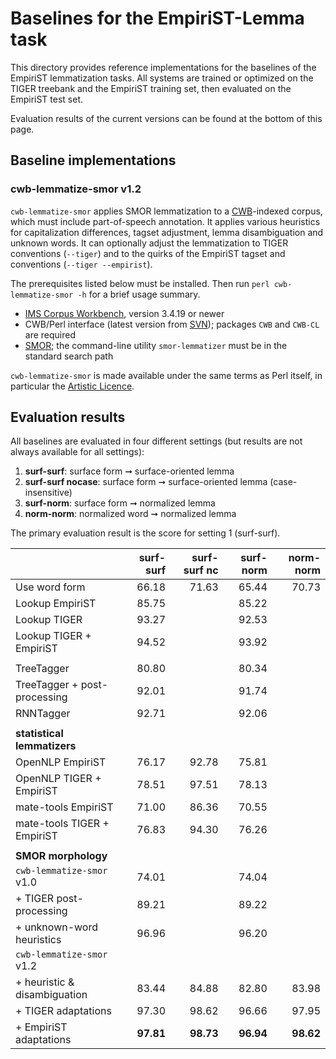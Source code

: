 # Baselines for the EmpiriST-Lemma task

This directory provides reference implementations for the baselines of the EmpiriST lemmatization tasks. All systems are trained or optimized on the TIGER treebank and the EmpiriST training set, then evaluated on the EmpiriST test set.

Evaluation results of the current versions can be found at the bottom of this page.


## Baseline implementations

### cwb-lemmatize-smor v1.2

`cwb-lemmatize-smor` applies SMOR lemmatization to a [CWB](http://cwb.sourceforge.net/)-indexed corpus, which must include part-of-speech annotation. It applies various heuristics for capitalization differences, tagset adjustment, lemma disambiguation and unknown words.  It can optionally adjust the lemmatization to TIGER conventions (`--tiger`) and to the quirks of the EmpiriST tagset and conventions (`--tiger --empirist`).

The prerequisites listed below must be installed.  Then run `perl cwb-lemmatize-smor -h` for a brief usage summary.

- [IMS Corpus Workbench](http://cwb.sourceforge.net/developers.php#svn), version 3.4.19 or newer
- CWB/Perl interface (latest version from [SVN](http://cwb.sourceforge.net/developers.php#svn)); packages `CWB` and `CWB-CL` are required
- [SMOR](https://www.cis.uni-muenchen.de/~schmid/tools/SMOR/); the command-line utility `smor-lemmatizer` must be in the standard search path

`cwb-lemmatize-smor` is made available under the same terms as Perl itself, in particular the [Artistic Licence](https://www.perlfoundation.org/artistic-license-10.html).


## Evaluation results

All baselines are evaluated in four different settings (but results are not always available for all settings):

1. **surf-surf**: surface form ➞ surface-oriented lemma
2. **surf-surf nocase**: surface form ➞ surface-oriented lemma (case-insensitive)
3. **surf-norm**: surface form ➞ normalized lemma
4. **norm-norm**: normalized word ➞ normalized lemma

The primary evaluation result is the score for setting 1 (surf-surf).

|                              | surf-surf | surf-surf nc | surf-norm | norm-norm |
|:-----------------------------|----------:|-------------:|----------:|----------:|
| Use word form                |     66.18 |        71.63 |     65.44 |     70.73 |
| Lookup EmpiriST              |     85.75 |              |     85.22 |           |
| Lookup TIGER                 |     93.27 |              |     92.53 |           |
| Lookup TIGER + EmpiriST      |     94.52 |              |     93.92 |           |
|                              |           |              |           |           |
| TreeTagger                   |     80.80 |              |     80.34 |           |
| TreeTagger + post-processing |     92.01 |              |     91.74 |           |
| RNNTagger                    |     92.71 |              |     92.06 |           |
|                              |           |              |           |           |
| **statistical lemmatizers**  |           |              |           |           |
| OpenNLP EmpiriST             |     76.17 |        92.78 |     75.81 |           |
| OpenNLP TIGER + EmpiriST     |     78.51 |        97.51 |     78.13 |           |
| mate-tools EmpiriST          |     71.00 |        86.36 |     70.55 |           |
| mate-tools TIGER + EmpiriST  |     76.83 |        94.30 |     76.26 |           |
|                              |           |              |           |           |
| **SMOR morphology**          |           |              |           |           |
| `cwb-lemmatize-smor` v1.0    |     74.01 |              |     74.04 |           |
|  + TIGER post-processing     |     89.21 |              |     89.22 |           |
|  + unknown-word heuristics   |     96.96 |              |     96.20 |           |
| `cwb-lemmatize-smor` v1.2    |           |              |           |           |
|  + heuristic & disambiguation|     83.44 |        84.88 |     82.80 |     83.98 |
|  + TIGER adaptations         |     97.30 |        98.62 |     96.66 |     97.95 |
|  + EmpiriST adaptations      | **97.81** |    **98.73** | **96.94** | **98.62** |
